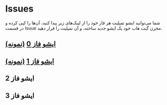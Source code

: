 # Issues

شما می‌توانید ایشو تمپلیت هر فاز خود را از لینک‌های زیر پیدا کنید، آن‌ها را کپی کرده و در قسمت Isuue مخزن گیت هاب خود یک ایشو جدید ساخته، و آن تمپلیت را قرار دهید.


## [ایشو فاز 0](https://github.com/AdvancedProgrammingSUT2022/Issues/blob/main/Phase0Issues.md) [(نمونه)](https://github.com/AdvancedProgrammingSUT2022/Issues/issues/1)

## [ایشو فاز 1](https://github.com/AdvancedProgrammingSUT2022/Issues/blob/main/Phase1Issue.md) [(نمونه)](https://github.com/AdvancedProgrammingSUT2022/Issues/issues/2)

## ایشو فاز 2

## ایشو فاز 3

